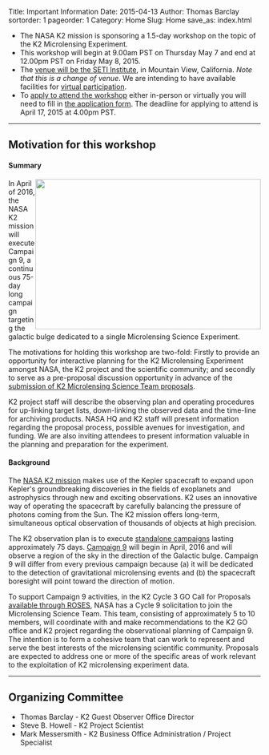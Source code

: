 Title: Important Information
Date: 2015-04-13
Author: Thomas Barclay
sortorder: 1
pageorder: 1
Category: Home
Slug: Home
save_as: index.html

* The NASA K2 mission is sponsoring a 1.5-day workshop on the topic of the K2 Microlensing Experiment.
* This workshop will begin at 9.00am PST on Thursday May 7 and end at 12.00pm PST on Friday May 8, 2015.
* The [venue will be the SETI Institute](/K2MicrolensingWorkshop/Venue), in Mountain View, California. *Note that this is a change of venue*. We are intending to have available facilities for [virtual participation](/K2MicrolensingWorkshop/Callin). 
* To [apply to attend the workshop](/K2MicrolensingWorkshop/Apply) either in-person or virtually you will need to fill in [the application form](http://goo.gl/forms/ESGRMC8vOJ). The deadline for applying to attend is April 17, 2015 at 4.00pm PST. 

---

Motivation for this workshop
---
#### Summary
<img style="float: right" src="http://keplerscience.arc.nasa.gov/K2/images/CampaignFields/K2_community_resource.jpg" width="450" height="300">
In April of 2016, the NASA K2 mission will execute Campaign 9, a continuous 75-day long campaign targeting the galactic bulge dedicated to a single Microlensing Science Experiment.

The motivations for holding this workshop are two-fold: Firstly to provide an opportunity for interactive planning for the K2 Microlensing Experiment amongst NASA, the K2 project and the scientific community; and secondly to serve as a pre-proposal discussion opportunity in advance of the [submission of K2 Microlensing Science Team proposals](https://nspires.nasaprs.com/external/solicitations/summary.do?method=init&solId={980F0800-B319-53B1-A46D-EBF2E0BBE599}&path=open).

K2 project staff will describe the observing plan and operating procedures for up-linking target lists, down-linking the observed data and the time-line for archiving products. NASA HQ and K2 staff will present information regarding the proposal process, possible avenues for investigation, and funding. We are also inviting attendees to present information valuable in the planning and preparation for the experiment.

#### Background
The [NASA K2 mission](http://keplerscience.arc.nasa.gov/K2/) makes use of the Kepler spacecraft to expand upon Kepler's groundbreaking discoveries in the fields of exoplanets and astrophysics through new and exciting observations. K2 uses an innovative way of operating the spacecraft by carefully balancing the pressure of photons coming from the Sun. The K2 mission offers long-term, simultaneous optical observation of thousands of objects at high precision. 

The K2 observation plan is to execute [standalone campaigns](http://keplerscience.arc.nasa.gov/K2/Fields.shtml) lasting approximately 75 days. [Campaign 9](http://keplerscience.arc.nasa.gov/K2/Fields.shtml#9) will begin in April, 2016 and will observe a region of the sky in the direction of the Galactic bulge. Campaign 9 will differ from every previous campaign because (a) it will be dedicated to the detection of gravitational microlensing events and (b) the spacecraft boresight will point toward the direction of motion.


To support Campaign 9 activities, in the K2 Cycle 3 GO Call for Proposals [available through ROSES](https://nspires.nasaprs.com/external/solicitations/summary.do?method=init&solId={980F0800-B319-53B1-A46D-EBF2E0BBE599}&path=open), NASA has a Cycle 9 solicitation to join the Microlensing Science Team. This team, consisting of approximately 5 to 10 members, will coordinate with and make recommendations to the K2 GO office and K2 project regarding the observational planning of Campaign 9. The intention is to form a cohesive team that can work to represent and serve the best interests of the microlensing scientific community. Proposals are expected to address one or more of the specific areas of work relevant to the exploitation of K2 microlensing experiment data. 


----

Organizing Committee
----
* Thomas Barclay - K2 Guest Observer Office Director
* Steve B. Howell - K2 Project Scientist
* Mark Messersmith - K2 Business Office Administration / Project Specialist



